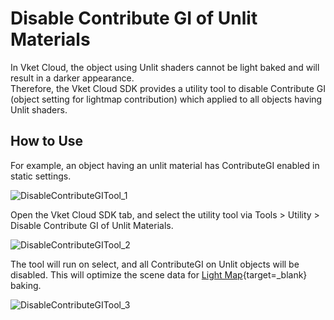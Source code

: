 #  Disable Contribute GI of Unlit Materials

In Vket Cloud, the object using Unlit shaders cannot be light baked and will result in a darker appearance.<br>
Therefore, the Vket Cloud SDK provides a utility tool to disable Contribute GI (object setting for lightmap contribution) which applied to all objects having Unlit shaders.

## How to Use

For example, an object having an unlit material has ContributeGI enabled in static settings.

![DisableContributeGITool_1](img/DisableContributeGITool_1.jpg)

Open the Vket Cloud SDK tab, and select the utility tool via Tools > Utility > Disable Contribute GI of Unlit Materials.

![DisableContributeGITool_2](img/DisableContributeGITool_2.jpg)

The tool will run on select, and all ContributeGI on Unlit objects will be disabled.
This will optimize the scene data for [Light Map](https://docs.unity3d.com/2019.4/Manual/Lightmapping.html){target=_blank} baking.

![DisableContributeGITool_3](img/DisableContributeGITool_3.jpg)